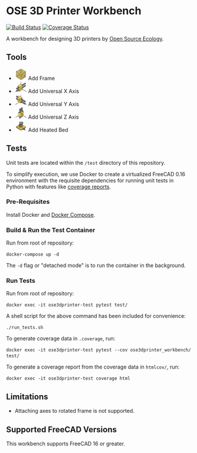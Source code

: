 # OSE 3D Printer Workbench
[![Build Status](https://travis-ci.org/gbroques/ose-3d-printer-workbench.svg?branch=master)](https://travis-ci.org/gbroques/ose-3d-printer-workbench) [![Coverage Status](https://coveralls.io/repos/github/gbroques/ose-3d-printer-workbench/badge.svg)](https://coveralls.io/github/gbroques/ose-3d-printer-workbench)

A workbench for designing 3D printers by [Open Source Ecology](https://www.opensourceecology.org/).

## Tools
* <img alt="Add Frame" src="ose3dprinter/workbench/resources/Frame.svg" width="32" height="32" /> Add Frame
* <img alt="Add Universal X Axis" src="ose3dprinter/workbench/resources/UniversalXAxis.svg" width="32" height="32" /> Add Universal X Axis
* <img alt="Add Universal Y Axis" src="ose3dprinter/workbench/resources/UniversalYAxis.svg" width="32" height="32" /> Add Universal Y Axis
* <img alt="Add Universal Z Axis" src="ose3dprinter/workbench/resources/UniversalZAxis.svg" width="32" height="32" /> Add Universal Z Axis
* <img alt="Add Heated Bed" src="ose3dprinter/workbench/resources/HeatedBed.svg" width="32" height="32" /> Add Heated Bed

## Tests
Unit tests are located within the `/test` directory of this repository.

To simplify execution, we use Docker to create a virtualized FreeCAD 0.16 environment with the requisite dependencies for running unit tests in Python with features like [coverage reports](https://en.wikipedia.org/wiki/Code_coverage).

### Pre-Requisites
Install Docker and [Docker Compose](https://docs.docker.com/compose/install/).

### Build & Run the Test Container
Run from root of repository:

    docker-compose up -d

The `-d` flag or "detached mode" is to run the container in the background.

### Run Tests
Run from root of repository:

    docker exec -it ose3dprinter-test pytest test/

A shell script for the above command has been included for convenience:

    ./run_tests.sh

To generate coverage data in `.coverage`, run:

    docker exec -it ose3dprinter-test pytest --cov ose3dprinter_workbench/ test/

To generate a coverage report from the coverage data in `htmlcov/`, run:

    docker exec -it ose3dprinter-test coverage html

## Limitations
* Attaching axes to rotated frame is not supported.

## Supported FreeCAD Versions
This workbench supports FreeCAD 16 or greater.

